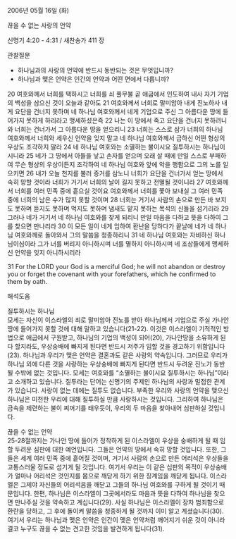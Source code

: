 2006년 05월 16일 (화)

끊을 수 없는 사랑의 언약



신명기 4:20 - 4:31 / 새찬송가 411 장


관찰질문
- 하나님과의 사랑의 언약에 반드시 동반되는 것은 무엇입니까?
- 하나님과 맺은 언약은 인간의 언약과 어떤 면에서 다릅니까?

20 여호와께서 너희를 택하시고 너희를 쇠 풀무불 곧 애굽에서 인도하여 내사 자기 기업의 백성을 삼으신 것이 오늘과 같아도 21 여호와께서 너희로 말미암아 내게 진노하사 내게 요단을 건너지 못하며 네 하나님 여호와께서 네게 기업으로 주신 그 아름다운 땅에 들어가지 못하게 하리라고 맹세하셨은즉 22 나는 이 땅에서 죽고 요단을 건너지 못하려니와 너희는 건너가서 그 아름다운 땅을 얻으리니 23 너희는 스스로 삼가 너희의 하나님 여호와께서 너희와 세우신 언약을 잊지 말고 네 하나님 여호와께서 금하신 어떤 형상의 우상도 조각하지 말라 24 네 하나님 여호와는 소멸하는 불이시요 질투하시는 하나님이시니라 25 네가 그 땅에서 아들을 낳고 손자를 얻으며 오래 살 때에 만일 스스로 부패하여 무슨 형상의 우상이든지 조각하여 네 하나님 여호와 앞에 악을 행함으로 그의 노를 일으키면 26 내가 오늘 천지를 불러 증거를 삼노니 너희가 요단을 건너가서 얻는 땅에서 속히 망할 것이라 너희가 거기서 너희의 날이 길지 못하고 전멸될 것이니라 27 여호와께서 너희를 여러 민족 중에 흩으실 것이요 여호와께서 너희를 쫓아 보내실 그 여러 민족 중에 너희의 남은 수가 많지 못할 것이며 28 너희는 거기서 사람의 손으로 만든 바 보지도 못하며 듣지도 못하며 먹지도 못하며 냄새도 맡지 못하는 목석의 신들을 섬기리라 29 그러나 네가 거기서 네 하나님 여호와를 찾게 되리니 만일 마음을 다하고 뜻을 다하여 그를 찾으면 만나리라 30 이 모든 일이 네게 임하여 환난을 당하다가 끝날에 네가 네 하나님 여호와께로 돌아와서 그의 말씀을 청종하리니 31 네 하나님 여호와는 자비하신 하나님이심이라 그가 너를 버리지 아니하시며 너를 멸하지 아니하시며 네 조상들에게 맹세하신 언약을 잊지 아니하시리라

31  For the LORD your God is a merciful God; he will not abandon or destroy you or forget the covenant with your forefathers, which he confirmed to them by oath.

해석도움





질투하시는 하나님  
모세는 자신이 이스라엘의 죄로 말미암아 진노를 받아 하나님께서 기업으로 주실 가나안 땅에 들어가지 못할 것에 대해 말하고 있습니다(21-22).  이것은 이스라엘이 기적적인 방법으로 애굽에서 구원받고, 하나님의 기업의 백성이 되어(20), 가나안땅을 소유하게 된다 할지라도, 우상숭배에 빠지게 된다면 반드시 저주가 임할 것을 경고하기 위함입니다(23). 하나님과 우리가 맺은 언약은 결혼과도 같은 사랑의 약속입니다. 그러므로 우리가 하나님 외에 다른 것을 사랑하는 우상숭배에 빠지게 된다면 반드시 두려운 진노가 동반될 수밖에 없는 것입니다. 모세는 여호와를 “소멸하는 불이시요 질투하시는 하나님”이라고 소개하고 있습니다. 질투라는 단어는 신명기의 주제인 하나님의 사랑과 밀접한 관계가 있습니다. 사랑이 없는 데에는 질투도 없습니다. 부족한 우리와 사랑의 언약을 맺으신 하나님은 미천한 우리에 대해 질투하실 만큼 사랑하시는 것입니다. 그리하여 하나님은 금속을 제련하는 불이 찌꺼기를 태우듯이, 우리의 두 마음을 찾아내어 심판하실 것입니다. 

끊을 수 없는 언약  
25-28절까지는 가나안 땅에 들어가 정착하게 된 이스라엘이 우상을 숭배하게 될 때 임할 두려운 심판에 대한 예언입니다. 그들은 언약의 땅에서 속히 망할 것입니다. 또한, 그들은 세계 여러 민족 중에 흩어질 것이며, 거기서 사람의 손으로 만든 어리석은 우상들을 고통스러울 정도로 섬기게 될 것입니다. 여기서 우리는 이 같은 심판의 목적이 우상숭배가 얼마나 어리석은 것인지를 몸으로 깨닫게 하기 위한 징계임을 깨닫게 됩니다. 이스라엘은 그제야 자신들의 어리석음을 깨닫고 그들의 하나님 여호와를 구하게 될 것이기 때문입니다. 한편, 하나님은 이스라엘이 그곳에서라도 마음과 뜻을 다하여 하나님을 찾으면 만나주실 것을 약속하고 계십니다(29). 사실 하나님은 이스라엘이 장차 범죄함으로 환란을 당하고, 그 후에 돌이켜 말씀을 청종하게 될 것까지 이미 알고 계셨습니다(30). 여기서 우리는 하나님과 맺은 언약은 인간이 맺은 언약처럼 깨어지기 쉬운 것이 아니라 결코 누구도 끊을 수 없는 견고한 것임을 발견하게 됩니다(31).